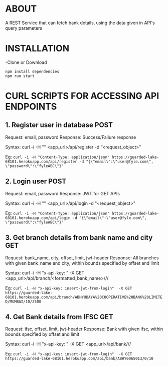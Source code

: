 # ABOUT
A REST Service that can fetch bank details, using the data given in API's query parameters

# INSTALLATION

-Clone or Download
```
npm install dependencies
npm run start
```

# CURL SCRIPTS FOR ACCESSING API ENDPOINTS

## 1. Register user in database POST 

Request: email, password
Response: Success/Failure response

Syntax: curl -i -H "<headers>" <app_url>/api/register -d “<request_object>”

Eg: `curl -i -H "Content-Type: application/json" https://guarded-lake-68101.herokuapp.com/api/register -d "{\"email\":\"user@fyle.com\", \"password\":\"fyleABC\"}"`


## 2. Login user POST

Request: email, password
Response: JWT for GET APIs

Syntax: curl -i -H "<headers>" <app_url>/api/login -d "<request_object>"

Eg: `curl -i -H "Content-Type: application/json" https://guarded-lake-68101.herokuapp.com/api/login -d "{\"email\":\"user@fyle.com\", \"password\":\"fyleABC\"}"`


## 3.  Get branch details from bank name and city GET 

Request: bank_name, city, offset, limit, jwt-header
Response: All branches with given bank_name and city, within bounds specified by offset and limit

Syntax: curl -i -H "x-api-key: <jwt>"  -X GET <app_url>/api/branch/<formatted_bank_name>/<city>/<offset>/<limit>

Eg: `curl -i -H "x-api-key: insert-jwt-from-login"  -X GET https://guarded-lake-68101.herokuapp.com/api/branch/ABHYUDAYA%20COOPERATIVE%20BANK%20LIMITED/MUMBAI/10/2500`


## 4. Get Bank details from IFSC GET

Request: ifsc, offset, limit, jwt-header
Response: Bank with given ifsc, within bounds specified by offset and limit

Syntax: curl -i -H "x-api-key: <jwt>"  -X GET <app_url>/api/bank/<ifsc>/<offset>/<limit>
  
Eg: `curl -i -H "x-api-key: insert-jwt-from-login"  -X GET https://guarded-lake-68101.herokuapp.com/api/bank/ABHY0065013/0/10`
